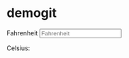 # demogit
<!DOCTYPE html>
<html lang="en">
<head>
    <meta charset="UTF-8">
    <title>Title</title>
</head>
<body>
<p>
    <label>Fahrenheit</label>
    <input id="inputFahrenheit" type="number" placeholder="Fahrenheit"
           oninput="temperatureConverter(value)">
</p>
<p>Celsius: <span id="outputCelsius"></span></p>
<script>

    function temperatureConverter(valNum) {
        valNum = parseFloat(valNum); //Chuyển từ chuỗi sang số
        document.getElementById("outputCelsius").innerHTML = (valNum - 32) / 1.8;
    }
</script>
</body>
</html>
